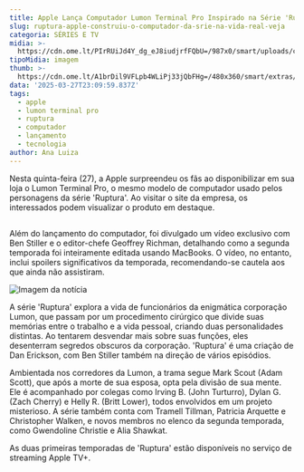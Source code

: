 ```yaml
---
title: Apple Lança Computador Lumon Terminal Pro Inspirado na Série 'Ruptura'
slug: ruptura-apple-construiu-o-computador-da-srie-na-vida-real-veja
categoria: SÉRIES E TV
midia: >-
  https://cdn.ome.lt/PIrRUiJd4Y_dg_eJ8iudjrfFQbU=/987x0/smart/uploads/conteudo/fotos/Design_sem_nome_-_2025-03-27T191508.260.png
tipoMidia: imagem
thumb: >-
  https://cdn.ome.lt/A1brDil9VFLpb4WLiPj33jQbFHg=/480x360/smart/extras/conteudos/Design_sem_nome_-_2025-03-27T191508.260.png
data: '2025-03-27T23:09:59.837Z'
tags:
  - apple
  - lumon terminal pro
  - ruptura
  - computador
  - lançamento
  - tecnologia
author: Ana Luiza
---
```


Nesta quinta-feira (27), a Apple surpreendeu os fãs ao disponibilizar em sua loja o Lumon Terminal Pro, o mesmo modelo de computador usado pelos personagens da série 'Ruptura'. Ao visitar o site da empresa, os interessados podem visualizar o produto em destaque.

![Imagem da notícia](data:image/png;base64,iVBORw0KGgoAAAANSUhEUgAAAAEAAAABCAQAAAC1HAwCAAAAC0lEQVR42mNkYAAAAAYAAjCB0C8AAAAASUVORK5CYII=)

Além do lançamento do computador, foi divulgado um vídeo exclusivo com Ben Stiller e o editor-chefe Geoffrey Richman, detalhando como a segunda temporada foi inteiramente editada usando MacBooks. O vídeo, no entanto, inclui spoilers significativos da temporada, recomendando-se cautela aos que ainda não assistiram.

![Imagem da notícia](https://cdn.ome.lt/static/omelete/img/loading.svg)

A série 'Ruptura' explora a vida de funcionários da enigmática corporação Lumon, que passam por um procedimento cirúrgico que divide suas memórias entre o trabalho e a vida pessoal, criando duas personalidades distintas. Ao tentarem desvendar mais sobre suas funções, eles desenterram segredos obscuros da corporação. 'Ruptura' é uma criação de Dan Erickson, com Ben Stiller também na direção de vários episódios.

Ambientada nos corredores da Lumon, a trama segue Mark Scout (Adam Scott), que após a morte de sua esposa, opta pela divisão de sua mente. Ele é acompanhado por colegas como Irving B. (John Turturro), Dylan G. (Zach Cherry) e Helly R. (Britt Lower), todos envolvidos em um projeto misterioso. A série também conta com Tramell Tillman, Patricia Arquette e Christopher Walken, e novos membros no elenco da segunda temporada, como Gwendoline Christie e Alia Shawkat.

As duas primeiras temporadas de 'Ruptura' estão disponíveis no serviço de streaming Apple TV+.
